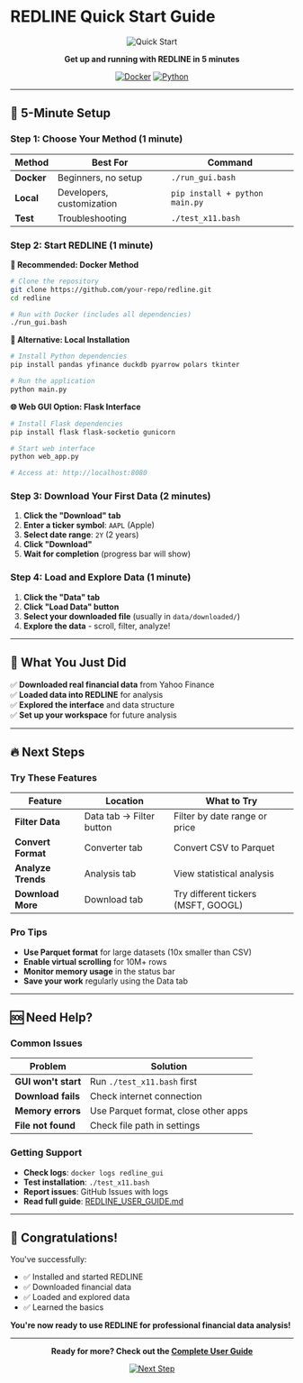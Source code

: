 # REDLINE Quick Start Guide

<div align="center">

![Quick Start](https://img.shields.io/badge/Quick%20Start-5%20Minutes-green?style=for-the-badge&logo=rocket)

**Get up and running with REDLINE in 5 minutes**

[![Docker](https://img.shields.io/badge/Docker-Ready-blue?logo=docker)](README.md)
[![Python](https://img.shields.io/badge/Python-3.11+-green?logo=python)](README.md)

</div>

---

## 🚀 **5-Minute Setup**

### **Step 1: Choose Your Method (1 minute)**

| Method | Best For | Command |
|--------|----------|---------|
| **Docker** | Beginners, no setup | `./run_gui.bash` |
| **Local** | Developers, customization | `pip install + python main.py` |
| **Test** | Troubleshooting | `./test_x11.bash` |

### **Step 2: Start REDLINE (1 minute)**

**🎯 Recommended: Docker Method**
```bash
# Clone the repository
git clone https://github.com/your-repo/redline.git
cd redline

# Run with Docker (includes all dependencies)
./run_gui.bash
```

**🔧 Alternative: Local Installation**
```bash
# Install Python dependencies
pip install pandas yfinance duckdb pyarrow polars tkinter

# Run the application
python main.py
```

**🌐 Web GUI Option: Flask Interface**
```bash
# Install Flask dependencies
pip install flask flask-socketio gunicorn

# Start web interface
python web_app.py

# Access at: http://localhost:8080
```

### **Step 3: Download Your First Data (2 minutes)**

1. **Click the "Download" tab**
2. **Enter a ticker symbol**: `AAPL` (Apple)
3. **Select date range**: `2Y` (2 years)
4. **Click "Download"**
5. **Wait for completion** (progress bar will show)

### **Step 4: Load and Explore Data (1 minute)**

1. **Click the "Data" tab**
2. **Click "Load Data" button**
3. **Select your downloaded file** (usually in `data/downloaded/`)
4. **Explore the data** - scroll, filter, analyze!

---

## 🎯 **What You Just Did**

✅ **Downloaded real financial data** from Yahoo Finance  
✅ **Loaded data into REDLINE** for analysis  
✅ **Explored the interface** and data structure  
✅ **Set up your workspace** for future analysis  

---

## 🔥 **Next Steps**

### **Try These Features**

| Feature | Location | What to Try |
|---------|----------|-------------|
| **Filter Data** | Data tab → Filter button | Filter by date range or price |
| **Convert Format** | Converter tab | Convert CSV to Parquet |
| **Analyze Trends** | Analysis tab | View statistical analysis |
| **Download More** | Download tab | Try different tickers (MSFT, GOOGL) |

### **Pro Tips**

- **Use Parquet format** for large datasets (10x smaller than CSV)
- **Enable virtual scrolling** for 10M+ rows
- **Monitor memory usage** in the status bar
- **Save your work** regularly using the Data tab

---

## 🆘 **Need Help?**

### **Common Issues**

| Problem | Solution |
|---------|----------|
| **GUI won't start** | Run `./test_x11.bash` first |
| **Download fails** | Check internet connection |
| **Memory errors** | Use Parquet format, close other apps |
| **File not found** | Check file path in settings |

### **Getting Support**

- **Check logs**: `docker logs redline_gui`
- **Test installation**: `./test_x11.bash`
- **Report issues**: GitHub Issues with logs
- **Read full guide**: [REDLINE_USER_GUIDE.md](REDLINE_USER_GUIDE.md)

---

## 🎉 **Congratulations!**

You've successfully:
- ✅ Installed and started REDLINE
- ✅ Downloaded financial data
- ✅ Loaded and explored data
- ✅ Learned the basics

**You're now ready to use REDLINE for professional financial data analysis!**

---

<div align="center">

**Ready for more? Check out the [Complete User Guide](REDLINE_USER_GUIDE.md)**

[![Next Step](https://img.shields.io/badge/Next%20Step-User%20Guide-blue?style=for-the-badge&logo=book)](REDLINE_USER_GUIDE.md)

</div>
